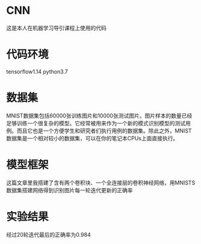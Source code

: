  # CNN
 这是本人在机器学习导引课程上使用的代码
 # 代码环境 
  tensorflow1.14
  python3.7
 # 数据集
  MNIST数据集包括60000张训练图片和10000张测试图片。图片样本的数量已经足够训练一个很复杂的模型。它经常被用来作为一个新的模式识别模型的测试用例。而且它也是一个方便学生和研究者们执行用例的数据集。除此之外，MNIST数据集是一个相对较小的数据集，可以在你的笔记本CPUs上面直接执行。 
 # 模型框架
  这篇文章里我搭建了含有两个卷积块、一个全连接层的卷积神经网络，用MNISTS数据集搭建网络得到识别图片每一轮迭代更新的正确率
 # 实验结果
   经过20轮迭代最后的正确率为0.984
